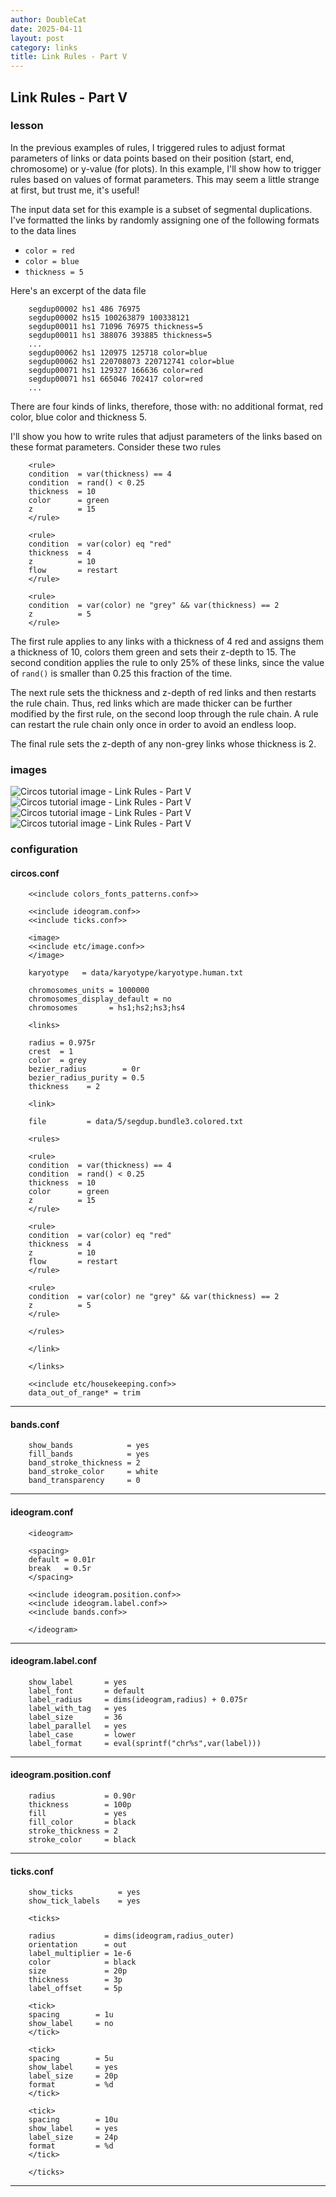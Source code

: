 ```yaml
---
author: DoubleCat
date: 2025-04-11
layout: post
category: links
title: Link Rules - Part V
---
```


## Link Rules - Part V
### lesson
In the previous examples of rules, I triggered rules to adjust format
parameters of links or data points based on their position (start, end,
chromosome) or y-value (for plots). In this example, I'll show how to trigger
rules based on values of format parameters. This may seem a little strange at
first, but trust me, it's useful!

The input data set for this example is a subset of segmental duplications.
I've formatted the links by randomly assigning one of the following formats to
the data lines

  * `color = red`
  * `color = blue`
  * `thickness = 5`

Here's an excerpt of the data file

```    
    segdup00002 hs1 486 76975
    segdup00002 hs15 100263879 100338121
    segdup00011 hs1 71096 76975 thickness=5
    segdup00011 hs1 388076 393885 thickness=5
    ...
    segdup00062 hs1 120975 125718 color=blue
    segdup00062 hs1 220708073 220712741 color=blue
    segdup00071 hs1 129327 166636 color=red
    segdup00071 hs1 665046 702417 color=red
    ...
```
There are four kinds of links, therefore, those with: no additional format,
red color, blue color and thickness 5.

I'll show you how to write rules that adjust parameters of the links based on
these format parameters. Consider these two rules

```    
    <rule>
    condition  = var(thickness) == 4
    condition  = rand() < 0.25
    thickness  = 10
    color      = green
    z          = 15
    </rule>
    
    <rule>
    condition  = var(color) eq "red"
    thickness  = 4
    z          = 10
    flow       = restart
    </rule>
    
    <rule>
    condition  = var(color) ne "grey" && var(thickness) == 2
    z          = 5
    </rule>
```
The first rule applies to any links with a thickness of 4 red and assigns them
a thickness of 10, colors them green and sets their z-depth to 15. The second
condition applies the rule to only 25% of these links, since the value of
`rand()` is smaller than 0.25 this fraction of the time.

The next rule sets the thickness and z-depth of red links and then restarts
the rule chain. Thus, red links which are made thicker can be further modified
by the first rule, on the second loop through the rule chain. A rule can
restart the rule chain only once in order to avoid an endless loop.

The final rule sets the z-depth of any non-grey links whose thickness is 2.
### images
![Circos tutorial image - Link Rules - Part
V](/documentation/tutorials/links/rules5/img/01.png) ![Circos tutorial image -
Link Rules - Part V](/documentation/tutorials/links/rules5/img/02.png)
![Circos tutorial image - Link Rules - Part
V](/documentation/tutorials/links/rules5/img/03.png) ![Circos tutorial image -
Link Rules - Part V](/documentation/tutorials/links/rules5/img/04.png)
### configuration
#### circos.conf
```    
    <<include colors_fonts_patterns.conf>>
    
    <<include ideogram.conf>>
    <<include ticks.conf>>
    
    <image>
    <<include etc/image.conf>>
    </image>
    
    karyotype   = data/karyotype/karyotype.human.txt
    
    chromosomes_units = 1000000
    chromosomes_display_default = no
    chromosomes       = hs1;hs2;hs3;hs4
    
    <links>
    
    radius = 0.975r
    crest  = 1
    color  = grey
    bezier_radius        = 0r
    bezier_radius_purity = 0.5
    thickness    = 2
    
    <link>
    
    file         = data/5/segdup.bundle3.colored.txt
    
    <rules>
    
    <rule>
    condition  = var(thickness) == 4
    condition  = rand() < 0.25
    thickness  = 10
    color      = green
    z          = 15
    </rule>
    
    <rule>
    condition  = var(color) eq "red"
    thickness  = 4
    z          = 10
    flow       = restart
    </rule>
    
    <rule>
    condition  = var(color) ne "grey" && var(thickness) == 2
    z          = 5
    </rule>
    
    </rules>
    
    </link>
    
    </links>
    
    <<include etc/housekeeping.conf>>
    data_out_of_range* = trim
```
  

* * *

#### bands.conf
```    
    show_bands            = yes
    fill_bands            = yes
    band_stroke_thickness = 2
    band_stroke_color     = white
    band_transparency     = 0
```
  

* * *

#### ideogram.conf
```    
    <ideogram>
    
    <spacing>
    default = 0.01r
    break   = 0.5r
    </spacing>
    
    <<include ideogram.position.conf>>
    <<include ideogram.label.conf>>
    <<include bands.conf>>
    
    </ideogram>
``````
  

* * *

#### ideogram.label.conf
```    
    show_label       = yes
    label_font       = default
    label_radius     = dims(ideogram,radius) + 0.075r
    label_with_tag   = yes
    label_size       = 36
    label_parallel   = yes
    label_case       = lower
    label_format     = eval(sprintf("chr%s",var(label)))
```
  

* * *

#### ideogram.position.conf
```    
    radius           = 0.90r
    thickness        = 100p
    fill             = yes
    fill_color       = black
    stroke_thickness = 2
    stroke_color     = black
```
  

* * *

#### ticks.conf
```    
    show_ticks          = yes
    show_tick_labels    = yes
    
    <ticks>
    
    radius           = dims(ideogram,radius_outer)
    orientation      = out
    label_multiplier = 1e-6
    color            = black
    size             = 20p
    thickness        = 3p
    label_offset     = 5p
    
    <tick>
    spacing        = 1u
    show_label     = no
    </tick>
    
    <tick>
    spacing        = 5u
    show_label     = yes
    label_size     = 20p
    format         = %d
    </tick>
    
    <tick>
    spacing        = 10u
    show_label     = yes
    label_size     = 24p
    format         = %d
    </tick>
    
    </ticks>
```
  

* * *
